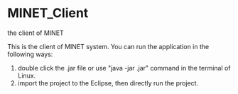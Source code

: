 MINET_Client
============

the client of MINET

This is the client of MINET system.
You can run the application in the following ways:
1. double click the .jar file or use "java -jar .jar" command in the terminal of Linux.
2. import the project to the Eclipse, then directly run the project.